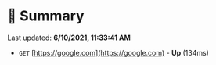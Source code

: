 # 📖 Summary
Last updated: **6/10/2021, 11:33:41 AM**

- `GET` [https://google.com](https://google.com) - **Up** (134ms)
